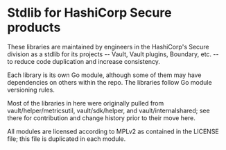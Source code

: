 Stdlib for HashiCorp Secure products
=================

These libraries are maintained by engineers in the HashiCorp's Secure division
as a stdlib for its projects -- Vault, Vault plugins, Boundary, etc. -- to
reduce code duplication and increase consistency.

Each library is its own Go module, although some of them may have dependencies
on others within the repo. The libraries follow Go module versioning rules.

Most of the libraries in here were originally pulled from
vault/helper/metricsutil, vault/sdk/helper, and vault/internalshared; see there
for contribution and change history prior to their move here.

All modules are licensed according to MPLv2 as contained in the LICENSE file;
this file is duplicated in each module.

